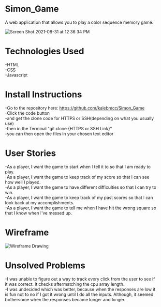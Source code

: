# Simon_Game
A web application that allows you to play a color sequence memory game.

![Screen Shot 2021-08-31 at 12 36 34 PM](https://user-images.githubusercontent.com/88410952/131597459-86a5c519-bf0f-4c7c-b774-8c3f0d439111.png)

# Technologies Used
-HTML<br />
-CSS<br />
-Javascript<br />

# Install Instructions
-Go to the repository here: https://github.com/kalebmcc/Simon_Game<br />
-Click the code button<br />
-and get the clone code for HTTPS or SSH(depending on what you usually use)<br />
-then in the Terminal "git clone {HTTPS or SSH Link}"<br />
-you can then open the files in your chosen text editor <br />

# User Stories
-As a player, I want the game to start when I tell it to so that I am ready to play.<br />
-As a player, I want the game to keep track of my score so that I can see how well I played.<br />
-As a player, I want the game to have different difficulties so that I can try to win.<br />
-As a player, I want the game to keep track of my past scores so that I can look back at my accomplishments.<br />
-As a player, I want the game to tell me when I have hit the wrong square so that I know when I've messed up.<br />

# Wireframe
![Wireframe Drawing](https://media.git.generalassemb.ly/user/38040/files/d52f1300-065d-11ec-8c03-64c10d8b7ba5)



# Unsolved Problems
-I was unable to figure out a way to track every click from the user to see if it was correct. It checks aftermatching the cpu array length.<br />
    -I was undecided which was better, because when the responses are low it is fun not to no if I got it wrong until I do all the inputs. Although, it seemed bothersome when the responses became longer and longer.<br />